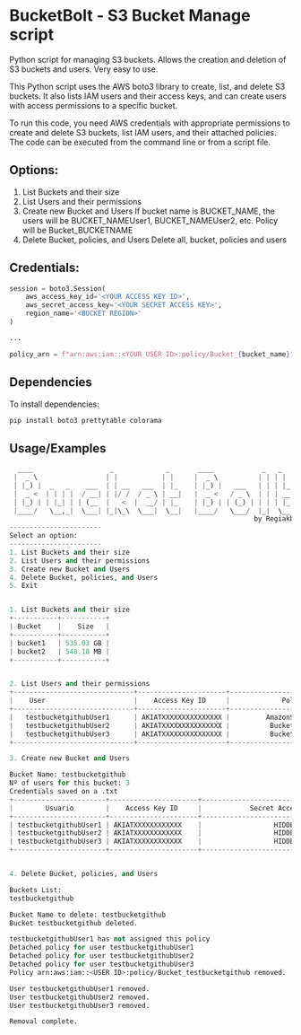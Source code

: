 # BucketBolt - S3 Bucket Manage script
Python script for managing S3 buckets. Allows the creation and deletion of S3 buckets and users. Very easy to use.

This Python script uses the AWS boto3 library to create, list, and delete S3 buckets. It also lists IAM users and their access keys, and can create users with access permissions to a specific bucket.

To run this code, you need AWS credentials with appropriate permissions to create and delete S3 buckets, list IAM users, and their attached policies. The code can be executed from the command line or from a script file.

## Options:

1. List Buckets and their size
2. List Users and their permissions
4. Create new Bucket and Users
    If bucket name is BUCKET_NAME, the users will be BUCKET_NAMEUser1, BUCKET_NAMEUser2, etc. 
    Policy will be Bucket_BUCKETNAME
4. Delete Bucket, policies, and Users
    Delete all, bucket, policies and users

## Credentials:

```python
session = boto3.Session(
    aws_access_key_id='<YOUR ACCESS KEY ID>',
    aws_secret_access_key='<YOUR SECRET ACCESS KEY>',
    region_name='<BUCKET REGION>'
)

...

policy_arn = f"arn:aws:iam::<YOUR USER ID>:policy/Bucket_{bucket_name}"

```

## Dependencies

To install dependencies:

```python
pip install boto3 prettytable colorama
```

## Usage/Examples

```python
  ____                   _             _       ____            _   _
 |  _ \                 | |           | |     |  _ \          | | | |
 | |_) |  _   _    ___  | | __   ___  | |_    | |_) |   ___   | | | |_
 |  _ <  | | | |  / __| | |/ /  / _ \ | __|   |  _ <   / _ \  | | | __|
 | |_) | | |_| | | (__  |   <  |  __/ | |_    | |_) | | (_) | | | | |_
 |____/   \__,_|  \___| |_|\_\  \___|  \__|   |____/   \___/  |_|  \__|
                                                             by Regiakb
-----------------------
Select an option:
-----------------------
1. List Buckets and their size
2. List Users and their permissions
3. Create new Bucket and Users
4. Delete Bucket, policies, and Users
5. Exit


1. List Buckets and their size
+-----------+-----------+
| Bucket    |    Size   |
+-----------+-----------+
| bucket1   | 535.03 GB |
| bucket2   | 548.18 MB |
+-----------+-----------+


2. List Users and their permissions
+------------------------------+----------------------+-------------------------------+
|    User                      |    Access Key ID     |             Policy            |
+------------------------------+----------------------+-------------------------------+
|   testbucketgithubUser1      | AKIATXXXXXXXXXXXXXXX |         AmazonS3FullAccess    |
|   testbucketgithubUser2      | AKIATXXXXXXXXXXXXXXX |          Bucket-bucket2       |
|   testbucketgithubUser3      | AKIATXXXXXXXXXXXXXXX |          Bucket-bucket1       |
+------------------------------+----------------------+-------------------------------+

3. Create new Bucket and Users

Bucket Name: testbucketgithub
Nº of users for this bucket: 3
Credentials saved on a .txt
+-----------------------+----------------------+------------------------------------------+
|        Usuario        |    Access Key ID     |            Secret Access Key             |
+-----------------------+----------------------+------------------------------------------+
| testbucketgithubUser1 | AKIATXXXXXXXXXXXX    |                  HIDDEN                  |
| testbucketgithubUser2 | AKIATXXXXXXXXXXXX    |                  HIDDEN                  |
| testbucketgithubUser3 | AKIATXXXXXXXXXXXX    |                  HIDDEN                  |
+-----------------------+----------------------+------------------------------------------+


4. Delete Bucket, policies, and Users

Buckets List:
testbucketgithub

Bucket Name to delete: testbucketgithub
Bucket testbucketgithub deleted.

testbucketgithubUser1 has not assigned this policy
Detached policy for user testbucketgithubUser1
Detached policy for user testbucketgithubUser2
Detached policy for user testbucketgithubUser3
Policy arn:aws:iam::<USER ID>:policy/Bucket_testbucketgithub removed.

User testbucketgithubUser1 removed.
User testbucketgithubUser2 removed.
User testbucketgithubUser3 removed.

Removal complete.

```
